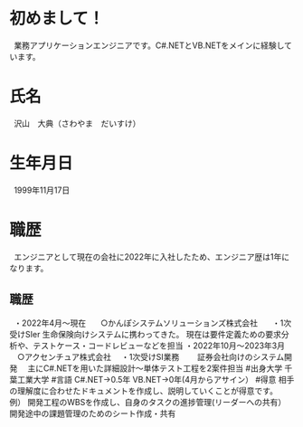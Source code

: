 <h1 align="left">初めまして！</h1>
&nbsp;
業務アプリケーションエンジニアです。C#.NETとVB.NETをメインに経験しています。
&nbsp;
<h1 align="left">氏名</h1>
&nbsp;
沢山　大典（さわやま　だいすけ）
&nbsp;
<h1 align="left">生年月日</h1>
&nbsp;
1999年11月17日
&nbsp;
<h1 align="left">職歴</h1>
&nbsp;
エンジニアとして現在の会社に2022年に入社したため、エンジニア歴は1年になります。
&nbsp;
<h2 align="left">職歴</h2>
&nbsp;
・2022年4月～現在
&nbsp;
　○かんぽシステムソリューションズ株式会社
 &nbsp;
 　・1次受けSIer
     生命保険向けシステムに携わってきた。
     現在は要件定義ための要求分析や、テストケース・コードレビューなどを担当
・2022年10月～2023年3月
　○アクセンチュア株式会社
 　・1次受けSI業務
  　　証券会社向けのシステム開発
    　主にC#.NETを用いた詳細設計～単体テスト工程を2案件担当
#出身大学
千葉工業大学
#言語
C#.NET→0.5年
VB.NET→0年(4月からアサイン）
#得意
相手の理解度に合わせたドキュメントを作成し、説明していくことが得意です。
例）
開発工程のWBSを作成し、自身のタスクの進捗管理(リーダーへの共有）
開発途中の課題管理のためのシート作成・共有


